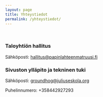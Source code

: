 ```yaml
---
layout: page
title: Yhteystiedot
permalink: /yhteystiedot/
---
```


<br>
<h3>Taloyhtiön hallitus</h3>

Sähköposti: hallitus@papinlahteenmatruusi.fi

<h3>Sivuston ylläpito ja tekninen tuki</h3>

Sähköposti: groundhog@juliuseskola.org

Puhelinnumero: +358442927293

